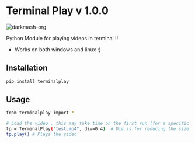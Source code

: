 # Terminal Play v 1.0.0
<p float="left">
 <img src="https://komarev.com/ghpvc/?username=merwin-terminal-play&label=Project%20Views-Github&color=0e75b6&style=flat" alt="darkmash-org" /> 
<img alt="" src="https://static.pepy.tech/personalized-badge/terminalplay?period=total&units=international_system&left_color=blue&right_color=orange&left_text=Downloads">

</p>

Python Module for playing videos in terminal !! 

-  Works on both windows and linux :)


## Installation

```sh
pip install terminalplay
```


## Usage

```sh
from terminalplay import *

# Load the video , this may take time on the first run (for a specific video)
tp = TerminalPlay("test.mp4", div=0.4)  # Div is for reducing the size of the frame , default 0.5
tp.play() # Plays the video
```

